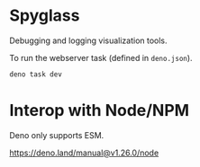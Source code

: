 # Spyglass

Debugging and logging visualization tools.

To run the webserver task (defined in `deno.json`).

```bash
deno task dev
```

# Interop with Node/NPM

Deno only supports ESM.

https://deno.land/manual@v1.26.0/node
